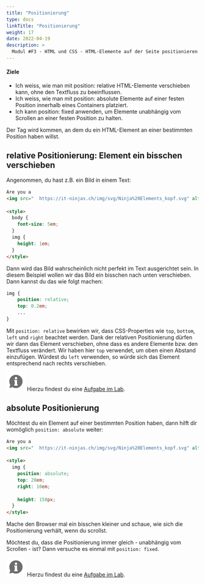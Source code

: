 ```yaml
---
title: "Positionierung"
type: docs
linkTitle: "Positionierung"
weight: 17
date: 2022-04-19
description: >
  Modul #F3 - HTML und CSS - HTML-Elemente auf der Seite positionieren.
---
```


#### Ziele

- Ich weiss, wie man mit position: relative HTML-Elemente verschieben kann, ohne den Textfluss zu beeinflussen.
- Ich weiss, wie man mit position: absolute Elemente auf einer festen Position innerhalb eines Containers platziert.
- Ich kann position: fixed anwenden, um Elemente unabhängig vom Scrollen an einer festen Position zu halten.

Der Tag wird kommen, an dem du ein HTML-Element an einer bestimmten Position haben willst.

## relative Positionierung: Element ein bisschen verschieben

Angenommen, du hast z.B. ein Bild in einem Text:

```html
Are you a
<img src="	https://it-ninjas.ch/img/svg/Ninja%20Elements_kopf.svg" alt="" />?

<style>
  body {
    font-size: 5em;
  }
  img {
    height: 1em;
  }
</style>
```

Dann wird das Bild wahrscheinlich nicht perfekt im Text ausgerichtet sein. In diesem Beispiel wollen wir das Bild ein bisschen nach unten verschieben. Dann kannst du das wie folgt machen:

```css
img {
    position: relative;
    top: 0.2em;
    ...
}
```

Mit `position: relative` bewirken wir, dass CSS-Properties wie `top`, `bottom`, `left` und `right` beachtet werden. Dank der relativen Positionierung dürfen wir dann das Element verschieben, ohne dass es andere Elemente bzw. den Textfluss verändert. Wir haben hier `top` verwendet, um oben einen Abstand einzufügen. Würdest du `left` verwenden, so würde sich das Element entsprechend nach rechts verschieben.

![asset](/images/hint.png) Hierzu findest du eine [Aufgabe im Lab](../../../../labs/web/html_css/02_css).

## absolute Positionierung

Möchtest du ein Element auf einer bestimmten Position haben, dann hilft dir womöglich `position: absolute` weiter:

```html
Are you a
<img src="	https://it-ninjas.ch/img/svg/Ninja%20Elements_kopf.svg" alt="" />?

<style>
  img {
    position: absolute;
    top: 20em;
    right: 10em;

    height: 150px;
  }
</style>
```

Mache den Browser mal ein bisschen kleiner und schaue, wie sich die Positionierung verhält, wenn du scrollst.

Möchtest du, dass die Positionierung immer gleich - unabhängig vom Scrollen - ist? Dann versuche es einmal mit `position: fixed`.

![asset](/images/hint.png) Hierzu findest du eine [Aufgabe im Lab](../../../../labs/web/html_css/02_css).
